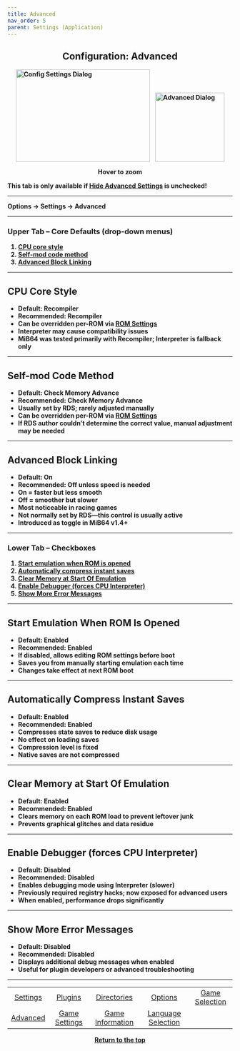 ```yaml
---
title: Advanced
nav_order: 5
parent: Settings (Application)
---
```


<style>
.zoom-pair {
  display: flex;
  gap: 12px;
  align-items: flex-end;
  justify-content: flex-start;
  position: relative;
  margin-left: auto;
  margin-right: auto;
  width: max-content;
  text-align: left;
}
.zoom-on-hover {
  display: inline-block;
  position: relative;
}
.zoom-on-hover img {
  display: block;
  cursor: zoom-in;
  transition: transform 0.3s ease;
  transform-origin: left center;
  position: relative;
  z-index: 1;
}
.zoom-on-hover:hover img {
  transform: scale(1.5);
}
.zoom-pair .zoom-on-hover:first-child:hover img {
  z-index: 9999;
}
.zoom-pair .zoom-on-hover:last-child:hover img {
  z-index: 100;
}
</style>

## <center>Configuration: Advanced</center>
<b>
<div style="text-align: center;">
  <div class="zoom-pair">
    <div class="zoom-on-hover">
      <img src="/manual/asset/images/config_settings.png" alt="Config Settings Dialog" width="300" height="207" />
    </div>
    <div class="zoom-on-hover">
      <img src="/manual/asset/images/advanced.png" alt="Advanced Dialog" width="155" />
    </div>
  </div>
  <p><strong>Hover to zoom</strong></p>
</div>

<!-- ClauseEcho: Interactive Images -->

This tab is only available if [Hide Advanced Settings](app_options) is unchecked!

---

Options → Settings → Advanced

---

### <a name="Upper_tab"></a>Upper Tab – Core Defaults (drop-down menus)

1. [CPU core style](#b1)  
2. [Self-mod code method](#b2)  
3. [Advanced Block Linking](#b3)

---

## <a name="b1"></a>CPU Core Style

- Default: Recompiler  
- Recommended: Recompiler  
- Can be overridden per-ROM via [ROM Settings](app_rom_settings)  
- Interpreter may cause compatibility issues  
- MiB64 was tested primarily with Recompiler; Interpreter is fallback only

---

## <a name="b2"></a>Self-mod Code Method

- Default: Check Memory Advance  
- Recommended: Check Memory Advance  
- Usually set by RDS; rarely adjusted manually  
- Can be overridden per-ROM via [ROM Settings](app_rom_settings)  
- If RDS author couldn’t determine the correct value, manual adjustment may be needed

---

## <a name="b3"></a>Advanced Block Linking

- Default: On  
- Recommended: Off unless speed is needed  
- On = faster but less smooth  
- Off = smoother but slower  
- Most noticeable in racing games  
- Not normally set by RDS—this control is usually active  
- Introduced as toggle in MiB64 v1.4+

---

### <a name="Lower_tab"></a>Lower Tab – Checkboxes

1. [Start emulation when ROM is opened](#o1)  
2. [Automatically compress instant saves](#o2)  
3. [Clear Memory at Start Of Emulation](#o3)  
4. [Enable Debugger (forces CPU Interpreter)](#o4)  
5. [Show More Error Messages](#o5)

---

## <a name="o1"></a>Start Emulation When ROM Is Opened

- Default: Enabled  
- Recommended: Enabled  
- If disabled, allows editing ROM settings before boot  
- Saves you from manually starting emulation each time  
- Changes take effect at next ROM boot

---

## <a name="o2"></a>Automatically Compress Instant Saves

- Default: Enabled  
- Recommended: Enabled  
- Compresses state saves to reduce disk usage  
- No effect on loading saves  
- Compression level is fixed  
- Native saves are not compressed

---

## <a name="o3"></a>Clear Memory at Start Of Emulation

- Default: Enabled  
- Recommended: Enabled  
- Clears memory on each ROM load to prevent leftover junk  
- Prevents graphical glitches and data residue

---

## <a name="o4"></a>Enable Debugger (forces CPU Interpreter)

- Default: Disabled  
- Recommended: Disabled  
- Enables debugging mode using Interpreter (slower)  
- Previously required registry hacks; now exposed for advanced users  
- When enabled, performance drops significantly

---

## <a name="o5"></a>Show More Error Messages

- Default: Disabled  
- Recommended: Disabled  
- Displays additional debug messages when enabled  
- Useful for plugin developers or advanced troubleshooting

---

<table align="center">
  <tr>
    <td style="text-align: center;"><a href="app_settings">Settings</a></td>
    <td style="text-align: center;"><a href="app_plugins">Plugins</a></td>
    <td style="text-align: center;"><a href="app_directories">Directories</a></td>
    <td style="text-align: center;"><a href="app_options">Options</a></td>
    <td style="text-align: center;"><a href="app_game_selection">Game Selection</a></td>
  </tr>
  <tr>
    <td style="text-align: center;"><a href="app_advanced">Advanced</a></td>
    <td style="text-align: center;"><a href="app_game_settings">Game Settings</a></td>
    <td style="text-align: center;"><a href="app_game_information">Game Information</a></td>
    <td style="text-align: center;"><a href="app_language">Language Selection</a></td>
    <td style="text-align: center;">&nbsp;</td>
  </tr>
</table>

<p style="text-align:center"><a href="#">Return to the top</a></p>

<!-- ClauseEcho: app_advanced.md Anchor Fidelity Restored -->
